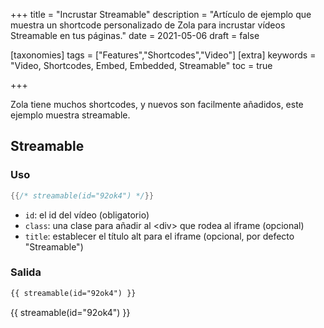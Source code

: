 +++
title = "Incrustar Streamable"
description = "Artículo de ejemplo que muestra un shortcode personalizado de Zola para incrustar vídeos Streamable en tus páginas."
date = 2021-05-06
draft = false

[taxonomies]
tags = ["Features","Shortcodes","Video"]
[extra]
keywords = "Video, Shortcodes, Embed, Embedded, Streamable"
toc = true
 
+++

Zola tiene muchos shortcodes, y nuevos son facilmente añadidos, este ejemplo muestra streamable.
<!-- más -->

## Streamable

### Uso

```rs
{{/* streamable(id="92ok4") */}}
```

- `id`: el id del vídeo (obligatorio)
- `class`: una clase para añadir al &lt;div&gt; que rodea al iframe (opcional)
- `title`: establecer el título alt para el iframe (opcional, por defecto "Streamable")

### Salida
```html
{{ streamable(id="92ok4") }}
```
{{ streamable(id="92ok4") }}
